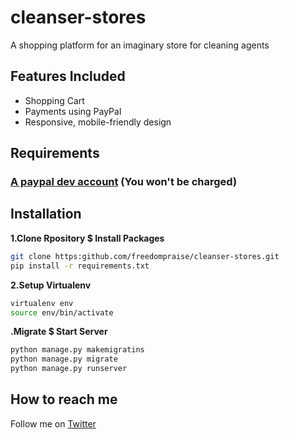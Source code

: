 <h1>cleanser-stores</h1>

<p>A shopping platform for an imaginary store for cleaning agents</p>

## Features Included
<ul>
    <li>Shopping Cart</li>
    <li>Payments using PayPal</li>
    <li>Responsive, mobile-friendly design</li>
    </ul>

## Requirements
<h3><a href = "https://developer.paypal.com/tools/sandbox/accounts/" >A paypal dev account</a> (You won't be charged)</h3>

## Installation

**1.Clone Rpository $ Install Packages**
```sh
git clone https:github.com/freedompraise/cleanser-stores.git
pip install -r requirements.txt
```
**2.Setup Virtualenv**
```sh
virtualenv env
source env/bin/activate
```
**.Migrate $ Start Server**
```sh
python manage.py makemigratins
python manage.py migrate
python manage.py runserver
```

## How to reach me
Follow me on [Twitter](https://twitter.com/freedom_praise)
